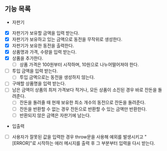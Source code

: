## 기능 목록

- 자판기
- [x] 자판기가 보유할 금액을 입력 받는다.
- [x] 자판기가 보유하고 있는 금액으로 동전을 무작위로 생성한다.
- [x] 자판기가 보유한 동전을 출력한다.
- [x] 상품명과 가격, 수량을 입력 받는다.
- [x] 상품을 추가한다.
  - [ ] 상품 가격은 100원부터 시작하며, 10원으로 나누어떨어져야 한다.
- [ ] 투입 금액을 입력 받는다.
  - [ ] 투입 금액으로는 동전을 생성하지 않는다.
- [ ] 구매할 상품명을 입력 받는다.
- [ ] 남은 금액이 상품의 최저 가격보다 적거나, 모든 상품이 소진된 경우 바로 잔돈을 돌려준다.
  - [ ] 잔돈을 돌려줄 때 현재 보유한 최소 개수의 동전으로 잔돈을 돌려준다.
  - [ ] 잔돈을 반환할 수 없는 경우 잔돈으로 반환할 수 있는 금액만 반환한다.
  - [ ] 반환되지 않은 금액은 자판기에 남는다.
- 입출력
- [ ] 사용자가 잘못된 값을 입력한 경우 throw문을 사용해 예외를 발생시키고 "[ERROR]"로 시작하는 에러 메시지를 출력 후 그 부분부터 입력을 다시 받는다.
